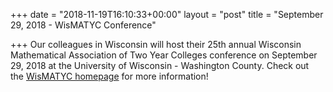 +++
date = "2018-11-19T16:10:33+00:00"
layout = "post"
title = "September 29, 2018 - WisMATYC Conference"

+++
Our colleagues in Wisconsin will host their 25th annual Wisconsin Mathematical Association of Two Year Colleges conference on September 29, 2018 at the University of Wisconsin - Washington County. Check out the [WisMATYC homepage](http://www.wis.matyc.org/) for more information!  